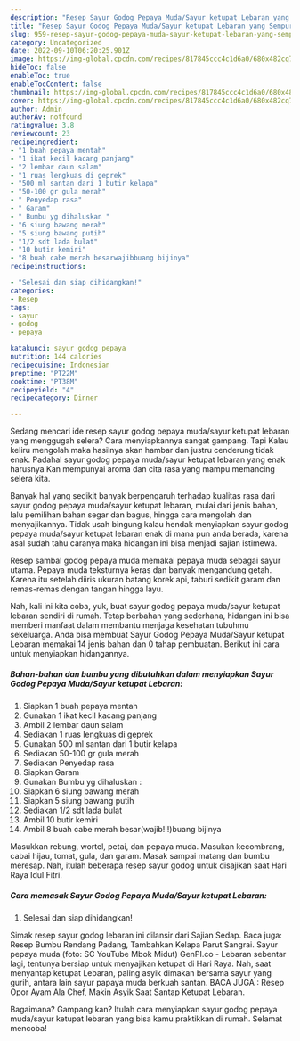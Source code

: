 ```yaml
---
description: "Resep Sayur Godog Pepaya Muda/Sayur ketupat Lebaran yang Sempurna, Buat Buka Puasa}"
title: "Resep Sayur Godog Pepaya Muda/Sayur ketupat Lebaran yang Sempurna, Buat Buka Puasa}"
slug: 959-resep-sayur-godog-pepaya-muda-sayur-ketupat-lebaran-yang-sempurna-buat-buka-puasa
category: Uncategorized
date: 2022-09-10T06:20:25.901Z
image: https://img-global.cpcdn.com/recipes/817845ccc4c1d6a0/680x482cq70/sayur-godog-pepaya-mudasayur-ketupat-lebaran-foto-resep-utama.jpg
hideToc: false
enableToc: true
enableTocContent: false
thumbnail: https://img-global.cpcdn.com/recipes/817845ccc4c1d6a0/680x482cq70/sayur-godog-pepaya-mudasayur-ketupat-lebaran-foto-resep-utama.jpg
cover: https://img-global.cpcdn.com/recipes/817845ccc4c1d6a0/680x482cq70/sayur-godog-pepaya-mudasayur-ketupat-lebaran-foto-resep-utama.jpg
author: Admin
authorAv: notfound
ratingvalue: 3.8
reviewcount: 23
recipeingredient:
- "1 buah pepaya mentah"
- "1 ikat kecil kacang panjang"
- "2 lembar daun salam"
- "1 ruas lengkuas di geprek"
- "500 ml santan dari 1 butir kelapa"
- "50-100 gr gula merah"
- " Penyedap rasa"
- " Garam"
- " Bumbu yg dihaluskan "
- "6 siung bawang merah"
- "5 siung bawang putih"
- "1/2 sdt lada bulat"
- "10 butir kemiri"
- "8 buah cabe merah besarwajibbuang bijinya"
recipeinstructions:

- "Selesai dan siap dihidangkan!"
categories:
- Resep
tags:
- sayur
- godog
- pepaya

katakunci: sayur godog pepaya 
nutrition: 144 calories
recipecuisine: Indonesian
preptime: "PT22M"
cooktime: "PT38M"
recipeyield: "4"
recipecategory: Dinner

---
```



Sedang mencari ide resep sayur godog pepaya muda/sayur ketupat lebaran yang menggugah selera? Cara menyiapkannya sangat gampang. Tapi Kalau keliru mengolah maka hasilnya akan hambar dan justru cenderung tidak enak. Padahal sayur godog pepaya muda/sayur ketupat lebaran yang enak harusnya Kan mempunyai aroma dan cita rasa yang mampu memancing selera kita.


Banyak hal yang sedikit banyak berpengaruh terhadap kualitas rasa dari sayur godog pepaya muda/sayur ketupat lebaran, mulai dari jenis bahan, lalu pemilihan bahan segar dan bagus, hingga cara mengolah dan menyajikannya. Tidak usah bingung kalau hendak menyiapkan sayur godog pepaya muda/sayur ketupat lebaran enak di mana pun anda berada, karena asal sudah tahu caranya maka hidangan ini bisa menjadi sajian istimewa.

Resep sambal godog pepaya muda memakai pepaya muda sebagai sayur utama. Pepaya muda teksturnya keras dan banyak mengandung getah. Karena itu setelah diiris ukuran batang korek api, taburi sedikit garam dan remas-remas dengan tangan hingga layu.


Nah, kali ini kita coba, yuk, buat sayur godog pepaya muda/sayur ketupat lebaran sendiri di rumah. Tetap berbahan yang sederhana, hidangan ini bisa memberi manfaat dalam membantu menjaga kesehatan tubuhmu sekeluarga. Anda bisa membuat Sayur Godog Pepaya Muda/Sayur ketupat Lebaran memakai 14 jenis bahan dan 0 tahap pembuatan. Berikut ini cara untuk menyiapkan hidangannya.

<!--inarticleads1-->

##### Bahan-bahan dan bumbu yang dibutuhkan dalam menyiapkan Sayur Godog Pepaya Muda/Sayur ketupat Lebaran:

1. Siapkan 1 buah pepaya mentah
1. Gunakan 1 ikat kecil kacang panjang
1. Ambil 2 lembar daun salam
1. Sediakan 1 ruas lengkuas di geprek
1. Gunakan 500 ml santan dari 1 butir kelapa
1. Sediakan 50-100 gr gula merah
1. Sediakan  Penyedap rasa
1. Siapkan  Garam
1. Gunakan  Bumbu yg dihaluskan :
1. Siapkan 6 siung bawang merah
1. Siapkan 5 siung bawang putih
1. Sediakan 1/2 sdt lada bulat
1. Ambil 10 butir kemiri
1. Ambil 8 buah cabe merah besar(wajib!!!)buang bijinya


Masukkan rebung, wortel, petai, dan pepaya muda. Masukan kecombrang, cabai hijau, tomat, gula, dan garam. Masak sampai matang dan bumbu meresap. Nah, itulah beberapa resep sayur godog untuk disajikan saat Hari Raya Idul Fitri. 

<!--inarticleads2-->

##### Cara memasak Sayur Godog Pepaya Muda/Sayur ketupat Lebaran:


1. Selesai dan siap dihidangkan!

Simak resep sayur godog lebaran ini dilansir dari Sajian Sedap. Baca juga: Resep Bumbu Rendang Padang, Tambahkan Kelapa Parut Sangrai. Sayur pepaya muda (foto: SC YouTube Mbok Midut) GenPI.co - Lebaran sebentar lagi, tentunya bersiap untuk menyajikan ketupat di Hari Raya. Nah, saat menyantap ketupat Lebaran, paling asyik dimakan bersama sayur yang gurih, antara lain sayur papaya muda berkuah santan. BACA JUGA : Resep Opor Ayam Ala Chef, Makin Asyik Saat Santap Ketupat Lebaran. 

Bagaimana? Gampang kan? Itulah cara menyiapkan sayur godog pepaya muda/sayur ketupat lebaran yang bisa kamu praktikkan di rumah. Selamat mencoba!
